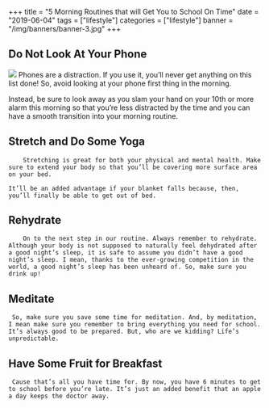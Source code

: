 +++
title = "5 Morning Routines that will Get You to School On Time"
date = "2019-06-04"
tags = ["lifestyle"]
categories = ["lifestyle"]
banner = "/img/banners/banner-3.jpg"
+++

## Do Not Look At Your Phone

![](https://www.simplyconfessions.com/data/images/blogs/04-06-19/1.jpg)
  Phones are a distraction. If you use it, you’ll never get anything on this list done! So, avoid looking at your phone first thing in the morning.

  Instead, be sure to look away as you slam your hand on your 10th or more alarm this morning so that you’re less distracted by the time and you can have a smooth transition into your morning routine.

## Stretch and Do Some Yoga
		Stretching is great for both your physical and mental health. Make sure to extend your body so that you’ll be covering more surface area on your bed.

    It’ll be an added advantage if your blanket falls because, then, you’ll finally be able to get out of bed.

## Rehydrate
		On to the next step in our routine. Always remember to rehydrate. Although your body is not supposed to naturally feel dehydrated after a good night’s sleep, it is safe to assume you didn’t have a good night’s sleep. I mean, thanks to the ever-growing competition in the world, a good night’s sleep has been unheard of. So, make sure you drink up!

## Meditate
	 So, make sure you save some time for meditation. And, by meditation, I mean make sure you remember to bring everything you need for school. It’s always good to be prepared. But, who are we kidding? Life’s unpredictable.

## Have Some Fruit for Breakfast
	 Cause that’s all you have time for. By now, you have 6 minutes to get to school before you’re late. It’s just an added benefit that an apple a day keeps the doctor away.

